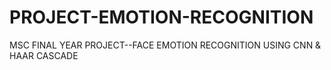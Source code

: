 # PROJECT-EMOTION-RECOGNITION
MSC FINAL YEAR PROJECT--FACE EMOTION RECOGNITION USING CNN &amp; HAAR CASCADE
